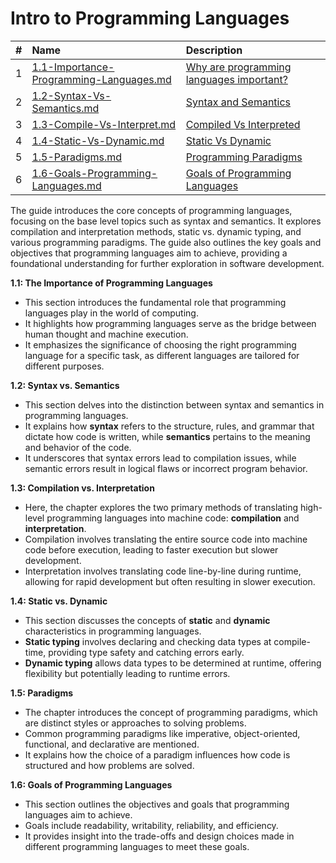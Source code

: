 # Intro to Programming Languages

|   #   | Name                                                                               | Description                                                                         |
| :---: | :--------------------------------------------------------------------------------- | :---------------------------------------------------------------------------------- |
|   1   | [1.1-Importance-Programming-Languages.md](1.1-Importance-Programming-Languages.md) | [Why are programming languages important?](1.1-Importance-Programming-Languages.md) |
|   2   | [1.2-Syntax-Vs-Semantics.md](1.2-Syntax-Vs-Semantics.md)                           | [Syntax and Semantics](1.2-Syntax-Vs-Semantics.md)                                  |
|   3   | [1.3-Compile-Vs-Interpret.md](1.3-Compile-Vs-Interpret.md)                         | [Compiled Vs Interpreted](1.3-Compile-Vs-Interpret.md)                              |
|   4   | [1.4-Static-Vs-Dynamic.md](1.4-Static-Vs-Dynamic.md)                               | [Static Vs Dynamic](1.4-Static-Vs-Dynamic.md)                                       |
|   5   | [1.5-Paradigms.md](1.5-Paradigms.md)                                               | [Programming Paradigms](1.5-Paradigms.md)                                           |
|   6   | [1.6-Goals-Programming-Languages.md](1.6-Goals-Programming-Languages.md)           | [Goals of Programming Languages](1.6-Goals-Programming-Languages.md)                |

The guide introduces the core concepts of programming languages, focusing on the base level topics such as syntax and semantics. It explores compilation and interpretation methods, static vs. dynamic typing, and various programming paradigms. The guide also outlines the key goals and objectives that programming languages aim to achieve, providing a foundational understanding for further exploration in software development.

**1.1: The Importance of Programming Languages**
- This section introduces the fundamental role that programming languages play in the world of computing.
- It highlights how programming languages serve as the bridge between human thought and machine execution.
- It emphasizes the significance of choosing the right programming language for a specific task, as different languages are tailored for different purposes.

**1.2: Syntax vs. Semantics**
- This section delves into the distinction between syntax and semantics in programming languages.
- It explains how **syntax** refers to the structure, rules, and grammar that dictate how code is written, while **semantics** pertains to the meaning and behavior of the code.
- It underscores that syntax errors lead to compilation issues, while semantic errors result in logical flaws or incorrect program behavior.

**1.3: Compilation vs. Interpretation**
- Here, the chapter explores the two primary methods of translating high-level programming languages into machine code: **compilation** and **interpretation**.
- Compilation involves translating the entire source code into machine code before execution, leading to faster execution but slower development.
- Interpretation involves translating code line-by-line during runtime, allowing for rapid development but often resulting in slower execution.

**1.4: Static vs. Dynamic**
- This section discusses the concepts of **static** and **dynamic** characteristics in programming languages.
- **Static typing** involves declaring and checking data types at compile-time, providing type safety and catching errors early.
- **Dynamic typing** allows data types to be determined at runtime, offering flexibility but potentially leading to runtime errors.

**1.5: Paradigms**
- The chapter introduces the concept of programming paradigms, which are distinct styles or approaches to solving problems.
- Common programming paradigms like imperative, object-oriented, functional, and declarative are mentioned.
- It explains how the choice of a paradigm influences how code is structured and how problems are solved.

**1.6: Goals of Programming Languages**
- This section outlines the objectives and goals that programming languages aim to achieve.
- Goals include readability, writability, reliability, and efficiency.
- It provides insight into the trade-offs and design choices made in different programming languages to meet these goals.

